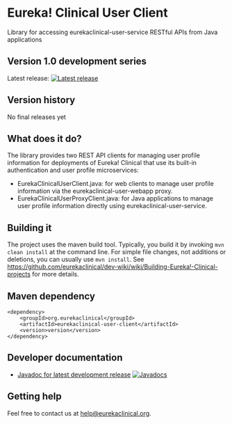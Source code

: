 # Eureka! Clinical User Client
Library for accessing eurekaclinical-user-service RESTful APIs from Java applications

## Version 1.0 development series
Latest release: [![Latest release](https://maven-badges.herokuapp.com/maven-central/org.eurekaclinical/eurekaclinical-user-client/badge.svg)](https://maven-badges.herokuapp.com/maven-central/org.eurekaclinical/eurekaclinical-user-client)

## Version history
No final releases yet

## What does it do?
The library provides two REST API clients for managing user profile information for deployments of Eureka! Clinical that use its built-in authentication and user profile microservices:
* EurekaClinicalUserClient.java: for web clients to manage user profile information via the eurekaclinical-user-webapp proxy.
* EurekaClinicalUserProxyClient.java: for Java applications to manage user profile information directly using eurekaclinical-user-service.

## Building it
The project uses the maven build tool. Typically, you build it by invoking `mvn clean install` at the command line. For simple file changes, not additions or deletions, you can usually use `mvn install`. See https://github.com/eurekaclinical/dev-wiki/wiki/Building-Eureka!-Clinical-projects for more details.

## Maven dependency
```
<dependency>
    <groupId>org.eurekaclinical</groupId>
    <artifactId>eurekaclinical-user-client</artifactId>
    <version>version</version>
</dependency>
```

## Developer documentation
* [Javadoc for latest development release](http://javadoc.io/doc/org.eurekaclinical/eurekaclinical-user-client) [![Javadocs](http://javadoc.io/badge/org.eurekaclinical/eurekaclinical-user-client.svg)](http://javadoc.io/doc/org.eurekaclinical/eurekaclinical-user-client)

## Getting help
Feel free to contact us at help@eurekaclinical.org.

